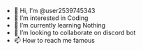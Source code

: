- 👋 Hi, I’m @user2539745343
- 👀 I’m interested in Coding
- 🌱 I’m currently learning Nothing
- 💞️ I’m looking to collaborate on discord bot
- 📫 How to reach me famous

<!---
user2539745343/user2539745343 is a ✨ special ✨ repository because its `README.md` (this file) appears on your GitHub profile.
You can click the Preview link to take a look at your changes.
--->
